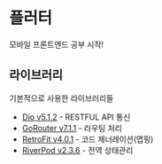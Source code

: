 # 플러터

모바일 프론트엔드 공부 시작!

## 라이브러리

기본적으로 사용한 라이브러리들

- [Dio v5.1.2](https://pub.dev/packages/dio) - RESTFUL API 통신
- [GoRouter v7.1.1](https://pub.dev/packages/go_router) - 라우팅 처리
- [RetroFit v4.0.1](https://pub.dev/packages/retrofit) - 코드 제너레이션(맵핑)
- [RiverPod v2.3.6](https://pub.dev/packages/riverpod) - 전역 상태관리
